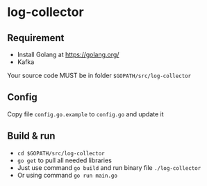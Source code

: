 # log-collector

Requirement
--- 
 - Install Golang at https://golang.org/
 - Kafka

Your source code MUST be in folder `$GOPATH/src/log-collector`

Config
---
Copy file `config.go.example` to `config.go` and update it

Build & run
---

- `cd $GOPATH/src/log-collector`
- `go get` to pull all needed libraries
- Just use command `go build` and run binary file `./log-collector`
- Or using command `go run main.go`
